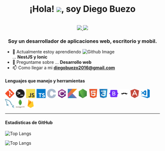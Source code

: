 <h1 align="center">¡Hola! <img src="https://raw.githubusercontent.com/iampavangandhi/iampavangandhi/master/gifs/Hi.gif" width="30px">, soy Diego Buezo</h1>
 <p align="center"><br/>
   <a href="https://www.linkedin.com/in/drbc17/">
    <img src="https://img.shields.io/badge/linkedin-DRBC17-blue">
  </a>
  
  <a href="https://twitter.com/DRBC17_/">
    <img src="https://img.shields.io/badge/twitter-DRBC17_-9cf">
  </a>
</p>

<h3 align="center">Soy un desarrollador de aplicaciones web, escritorio y mobil.</h3>

<img width="50%" align="right" alt="Github Image" src="https://raw.githubusercontent.com/onimur/.github/master/.resources/git-header.svg" />

- 🌱 Actualmente estoy aprendiendo ... **NestJS y Ionic**
- 💬 Preguntame sobre ... **Desarrollo web**
- 📫 Como llegar a mi **diegobuezo2016@gmail.com**

<h4>Lenguajes que manejo y herramientas</h4>

<!-- Iconos proporcionados por https://devicon.dev/ -->

<img width="30px" height="30px" alt="Git" src="https://raw.githubusercontent.com/devicons/devicon/ac557d6ff33ff370a5db99f97aeab35ea5c67fbd/icons/git/git-plain.svg" />

<img width="30px" height="30px" alt="Terminal" src="https://raw.githubusercontent.com/github/explore/80688e429a7d4ef2fca1e82350fe8e3517d3494d/topics/terminal/terminal.png" />

<img width="30px" height="30px" alt="Javascript" src="https://raw.githubusercontent.com/devicons/devicon/ac557d6ff33ff370a5db99f97aeab35ea5c67fbd/icons/javascript/javascript-original.svg" />

<img width="30px" height="30px" alt="Typescript" src="https://raw.githubusercontent.com/devicons/devicon/ac557d6ff33ff370a5db99f97aeab35ea5c67fbd/icons/typescript/typescript-original.svg" />
<img width="30px" height="30px" alt="C" src="https://raw.githubusercontent.com/devicons/devicon/ac557d6ff33ff370a5db99f97aeab35ea5c67fbd/icons/c/c-original.svg" />

<img width="30px" height="30px" alt="Csharp" src="https://raw.githubusercontent.com/devicons/devicon/ac557d6ff33ff370a5db99f97aeab35ea5c67fbd/icons/csharp/csharp-original.svg" />

<img width="30px" height="30px" alt="Kotlin" src="https://raw.githubusercontent.com/devicons/devicon/ac557d6ff33ff370a5db99f97aeab35ea5c67fbd/icons/kotlin/kotlin-original.svg" />


<img width="30px" height="30px" alt="NodeJS" src="https://raw.githubusercontent.com/devicons/devicon/ac557d6ff33ff370a5db99f97aeab35ea5c67fbd/icons/nodejs/nodejs-original.svg" />

<img width="30px" height="30px" alt="HTML5" src="https://raw.githubusercontent.com/devicons/devicon/ac557d6ff33ff370a5db99f97aeab35ea5c67fbd/icons/html5/html5-original.svg" />

<img width="30px" height="30px" alt="CSS3" src="https://raw.githubusercontent.com/devicons/devicon/ac557d6ff33ff370a5db99f97aeab35ea5c67fbd/icons/css3/css3-original.svg" />

<img width="30px" height="30px" alt="Bootstrap" src="https://raw.githubusercontent.com/devicons/devicon/ac557d6ff33ff370a5db99f97aeab35ea5c67fbd/icons/bootstrap/bootstrap-plain.svg" />
<img width="30px" height="30px" alt="Handlebars" src="https://raw.githubusercontent.com/devicons/devicon/ac557d6ff33ff370a5db99f97aeab35ea5c67fbd/icons/handlebars/handlebars-original.svg" />

<img width="30px" height="30px" alt="Angular" src="https://raw.githubusercontent.com/devicons/devicon/ac557d6ff33ff370a5db99f97aeab35ea5c67fbd/icons/angularjs/angularjs-plain.svg" />

<img width="30px" height="30px" alt="Vs Code" src="https://raw.githubusercontent.com/github/explore/80688e429a7d4ef2fca1e82350fe8e3517d3494d/topics/visual-studio-code/visual-studio-code.png" />

<img width="30px" height="30px" alt="MySQL" src="https://raw.githubusercontent.com/devicons/devicon/ac557d6ff33ff370a5db99f97aeab35ea5c67fbd/icons/mysql/mysql-original.svg" />

<img width="30px" height="30px" alt="MongoDB" src="https://raw.githubusercontent.com/devicons/devicon/ac557d6ff33ff370a5db99f97aeab35ea5c67fbd/icons/mongodb/mongodb-original-wordmark.svg" />

<img width="30px" height="30px" alt="Firebase" src="https://raw.githubusercontent.com/github/explore/80688e429a7d4ef2fca1e82350fe8e3517d3494d/topics/firebase/firebase.png" />

<br>
<hr>
<h4>Estadísticas de GitHub</h4>

![Top Langs](https://github-readme-stats.vercel.app/api?username=DRBC17&&show_icons=true&title_color=ffffff&icon_color=dd0531&text_color=daf7dc&bg_color=151515)

![Top Langs](https://github-readme-stats.vercel.app/api/top-langs/?username=DRBC17&langs_count=8&count_private=true&layout=compact&&show_icons=true&title_color=ffffff&icon_color=dd0531&text_color=daf7dc&bg_color=151515)

<!-- <h5>Rango de Codewars</h5>
<code><img height="35" src="https://www.codewars.com/users/DRBC17/badges/small"></code> -->

